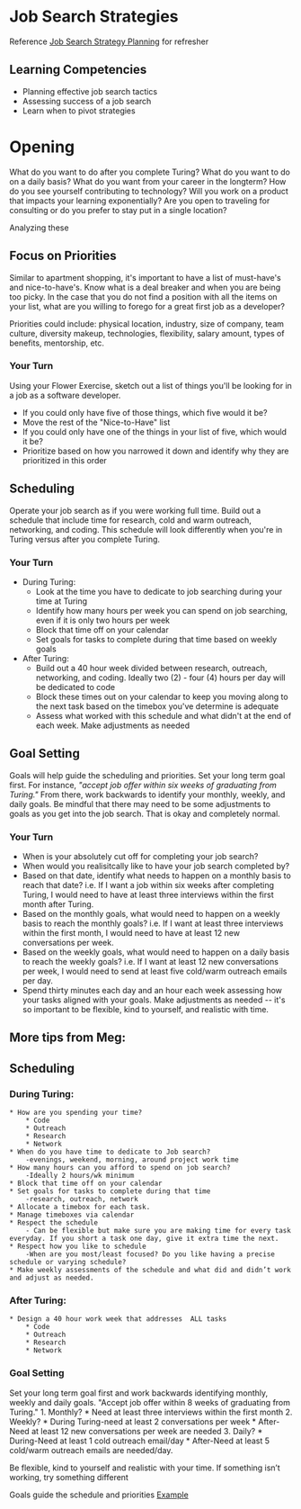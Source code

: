 # Job Search Strategies

Reference [Job Search Strategy Planning](https://github.com/turingschool/professional_skills/blob/master/files/job-search-strategy-planning.pdf) for refresher


## Learning Competencies
- Planning effective job search tactics
- Assessing success of a job search
- Learn when to pivot strategies

# Opening
What do you want to do after you complete Turing? What do you want to do on a daily basis? What do you want from your career in the longterm? How do you see yourself contributing to technology? Will you work on a product that impacts your learning exponentially? Are you open to traveling for consulting or do you prefer to stay put in a single location?

Analyzing these 

## Focus on Priorities
Similar to apartment shopping, it's important to have a list of must-have's and nice-to-have's. Know what is a deal breaker and when you are being too picky. In the case that you do not find a position with all the items on your list, what are you willing to forego for a great first job as a developer?

Priorities could include: physical location, industry, size of company, team culture, diversity makeup, technologies, flexibility, salary amount, types of benefits, mentorship, etc. 

### Your Turn
Using your Flower Exercise, sketch out a list of things you'll be looking for in a job as a software developer.
- If you could only have five of those things, which five would it be?
- Move the rest of the "Nice-to-Have" list
- If you could only have one of the things in your list of five, which would it be?
- Prioritize based on how you narrowed it down and identify why they are prioritized in this order

## Scheduling
Operate your job search as if you were working full time. Build out a schedule that include time for research, cold and warm outreach, networking, and coding. This schedule will look differently when you're in Turing versus after you complete Turing.

### Your Turn
- During Turing:
	- Look at the time you have to dedicate to job searching during your time at Turing
	- Identify how many hours per week you can spend on job searching, even if it is only two hours per week
	- Block that time off on your calendar
	- Set goals for tasks to complete during that time based on weekly goals
- After Turing:
	- Build out a 40 hour week divided between research, outreach, networking, and coding. Ideally two (2) - four (4) hours per day will be dedicated to code
	- Block these times out on your calendar to keep you moving along to the next task based on the timebox you've determine is adequate
	- Assess what worked with this schedule and what didn't at the end of each week. Make adjustments as needed

## Goal Setting
Goals will help guide the scheduling and priorities. Set your long term goal first. For instance, *"accept job offer within six weeks of graduating from Turing."* From there, work backwards to identify your monthly, weekly, and daily goals. Be mindful that there may need to be some adjustments to goals as you get into the job search. That is okay and completely normal. 

### Your Turn
- When is your absolutely cut off for completing your job search?
- When would you realisitcally like to have your job search completed by?
- Based on that date, identify what needs to happen on a monthly basis to reach that date? i.e. If I want a job within six weeks after completing Turing, I would need to have at least three interviews within the first month after Turing.
- Based on the monthly goals, what would need to happen on a weekly basis to reach the monthly goals? i.e. If I want at least three interviews within the first month, I would need to have at least 12 new conversations per week.
- Based on the weekly goals, what would need to happen on a daily basis to reach the weekly goals? i.e. If I want at least 12 new conversations per week, I would need to send at least five cold/warm outreach emails per day.
- Spend thirty minutes each day and an hour each week assessing how your tasks aligned with your goals. Make adjustments as needed -- it's so important to be flexible, kind to yourself, and realistic with time.


## More tips from Meg:

## Scheduling

### During Turing:

	* How are you spending your time?
		* Code
		* Outreach
		* Research
		* Network
	* When do you have time to dedicate to Job search?                                      
		-evenings, weekend, morning, around project work time
	* How many hours can you afford to spend on job search?                               
		-Ideally 2 hours/wk minimum
	* Block that time off on your calendar
	* Set goals for tasks to complete during that time                                       
		-research, outreach, network
	* Allocate a timebox for each task. 
	* Manage timeboxes via calendar
	* Respect the schedule                                                               
		- Can be flexible but make sure you are making time for every task everyday. If you short a task one day, give it extra time the next.
	* Respect how you like to schedule                                              
		-When are you most/least focused? Do you like having a precise schedule or varying schedule?
	* Make weekly assessments of the schedule and what did and didn’t work and adjust as needed. 

### After Turing:
	* Design a 40 hour work week that addresses  ALL tasks 
		* Code
		* Outreach
		* Research 
		* Network

### Goal Setting
Set your long term goal first and work backwards identifying monthly, weekly and daily goals.                                                         "Accept job offer within 8 weeks of graduating from Turing." 
		1. Monthly?
			* Need at least three interviews within the first month 
		2. Weekly?
			* During Turing-need at least 2 conversations per week
			* After-Need at least 12 new conversations per week are needed
		3. Daily?
			* During-Need at least 1 cold outreach email/day
			* After-Need at least 5 cold/warm outreach emails are needed/day. 

Be flexible, kind to yourself and realistic with your time. 
If something isn’t working, try something different

Goals guide the schedule and priorities
[Example](https://gist.github.com/kjs222/7ef5e79a71eedf9d8c8d401da1e687c7)

